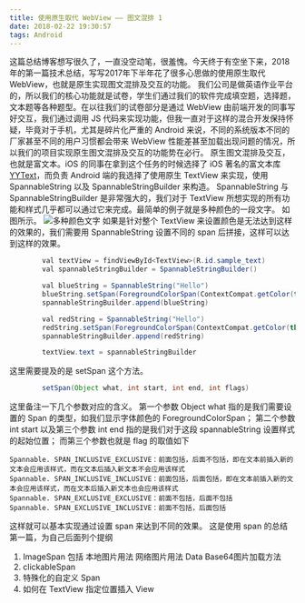```yaml
---
title: 使用原生取代 WebView —— 图文混排 1
date: 2018-02-22 19:30:57
tags: Android
---
```

这篇总结博客想写很久了，一直没空动笔，很羞愧。今天终于有空坐下来，2018年的第一篇技术总结，写写2017年下半年花了很多心思做的使用原生取代 WebView，也就是原生实现图文混排及交互的功能。
我们公司是做英语作业平台的，所以我们的核心功能就是试卷，学生们通过我们的软件完成填空题，选择题，文本题等各种题型。在以往我们的试卷部分是通过 WebView 由前端开发的同事写好交互，我们通过调用 JS 代码来实现功能，但我一直对于这样的混合开发保持怀疑，毕竟对于手机，尤其是碎片化严重的 Android 来说，不同的系统版本不同的厂家甚至不同的用户习惯都会带来 WebView 性能差甚至加载出现问题的情况，所以我们的项目实现原生图文混排及交互的功能势在必行。
原生图文混排及交互，也就是富文本。iOS 的同事在拿到这个任务的时候选择了 iOS 著名的富文本库 [YYText](https://github.com/ibireme/YYText)，而负责 Android 端的我选择了使用原生 TextView 来实现，使用 SpannableString 以及 SpannableStringBuilder 来构造。
SpannableString 与 SpannableStringBuilder 是非常强大的，我们对于 TextView 所想实现的所有功能和样式几乎都可以通过它来完成。最简单的例子就是多种颜色的一段文字。
如图所示。
![多种颜色文字](https://ws1.sinaimg.cn/large/af31670dgy1fople7zmr8j20ma14u75o.jpg)
如果是针对整个 TextView 来设置颜色是无法达到这样的效果的，我们需要用 SpannableString 设置不同的 span 后拼接，这样可以达到这样的效果。
```java
        val textView = findViewById<TextView>(R.id.sample_text)
        val spannableStringBuilder = SpannableStringBuilder()

        val blueString = SpannableString("Hello")
        blueString.setSpan(ForegroundColorSpan(ContextCompat.getColor(this, R.color.colorPrimary)), 0, blueString.length, Spanned.SPAN_EXCLUSIVE_EXCLUSIVE)
        spannableStringBuilder.append(blueString)

        val redString = SpannableString("Hello")
        redString.setSpan(ForegroundColorSpan(ContextCompat.getColor(this, R.color.colorAccent)), 0, redString.length, Spanned.SPAN_EXCLUSIVE_EXCLUSIVE)
        spannableStringBuilder.append(redString)

        textView.text = spannableStringBuilder
```
这里需要提及的是 setSpan 这个方法。
```Java
        setSpan(Object what, int start, int end, int flags)
```
这里备注一下几个参数对应的含义。
第一个参数 Object what 指的是我们需要设置的 Span 的类型，如我们显示字体颜色的 ForegroundColorSpan；
第二个参数 int start 以及第三个参数 int end 指的是我们对于这段 spannableString 设置样式的起始位置；
而第三个参数也就是 flag 的取值如下
```
Spannable. SPAN_INCLUSIVE_EXCLUSIVE：前面包括，后面不包括，即在文本前插入新的文本会应用该样式，而在文本后插入新文本不会应用该样式
Spannable. SPAN_INCLUSIVE_INCLUSIVE：前面包括，后面包括，即在文本前插入新的文本会应用该样式，而在文本后插入新文本也会应用该样式
Spannable. SPAN_EXCLUSIVE_EXCLUSIVE：前面不包括，后面不包括
Spannable. SPAN_EXCLUSIVE_INCLUSIVE：前面不包括，后面包括
```
这样就可以基本实现通过设置 span 来达到不同的效果。
这是使用 span 的总结第一篇，为自己后面列个提纲
1. ImageSpan 包括 本地图片用法 网络图片用法 Data Base64图片加载方法
2. clickableSpan
3. 特殊化的自定义 Span
4. 如何在 TextView 指定位置插入 View
